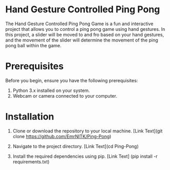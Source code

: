 # Hand Gesture Controlled Ping Pong
The Hand Gesture Controlled Ping Pong Game is a fun and interactive project that allows you to control a ping pong game using hand gestures. In this project, a slider will be moved to and fro based on your hand gestures, and the movement of the slider will determine the movement of the ping pong ball within the game.

# Prerequisites
Before you begin, ensure you have the following prerequisites:

 1. Python 3.x installed on your system.
 2. Webcam or camera connected to your computer.

# Installation
1. Clone or download the repository to your local machine.
 [Link Text](git clone https://github.com/EmrNITK/Ping-Pong)

2. Navigate to the project directory.
 [Link Text](cd Ping-Pong)
3. Install the required dependencies using pip.
 [Link Text] (pip install -r requirements.txt)
